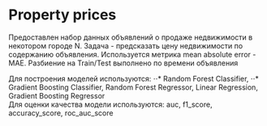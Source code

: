 # Property prices
Предоставлен набор данных объявлений о продаже недвижимости в некотором городе N. Задача - предсказать цену недвижимости по содержанию объявления. 
Используется метрика mean absolute error - MAE. Разбиение на Train/Test выполнено по времени объявления

Для построения моделей используются: 
⋅⋅* Random Forest Classifier, 
⋅⋅* Gradient Boosting Classifier, Random Forest Regressor, Linear Regression, Gradient Boosting Regressor
</br> Для оценки качества модели используются: auc, f1_score, accuracy_score, roc_auc_score

